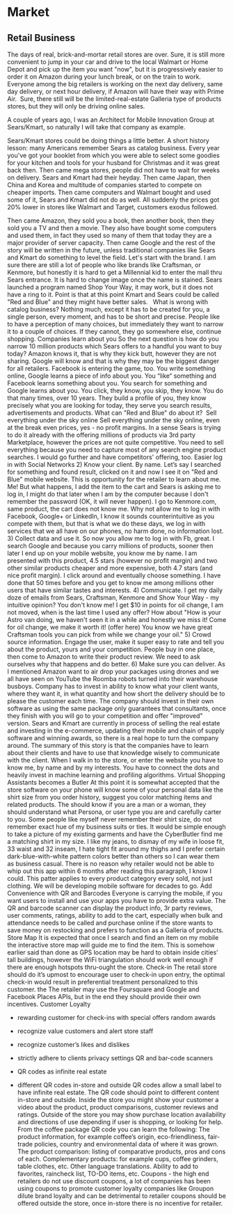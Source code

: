 # Market



## Retail Business

The days of real, brick-and-mortar retail stores are over. Sure, it is still more convenient to jump in your car and drive to the local Walmart or Home Depot and pick up the item you want "now", but it is progressively easier to order it on Amazon during your lunch break, or on the train to work.
Everyone among the big retailers is working on the next day delivery, same day delivery, or next hour delivery, if Amazon will have their way with Prime Air.  Sure, there still will be the limited-real-estate Galleria type of products stores, but they will only be driving online sales.

A couple of years ago, I was an Architect for Mobile Innovation Group at Sears/Kmart, so naturally I will take that company as example.

Sears/Kmart stores could be doing things a little better. A short history lesson: many Americans remember Sears as catalog business. Every year you've got your booklet from which you were able to select some goodies for your kitchen and tools for your husband for Christmas and it was great back then. Then came mega stores, people did not have to wait for weeks on delivery. Sears and Kmart had their heyday. Then came Japan, then China and Korea and multitude of companies started to compete on cheaper imports. Then came computers and Walmart bought and used some of it, Sears and Kmart did not do as well. All suddenly the prices got 20% lower in stores like Walmart and Target, customers exodus followed.

Then came Amazon, they sold you a book, then another book, then they sold you a TV and then a movie. They also have bought some computers and used them, in fact they used so many of them that today they are a major provider of server capacity.
Then came Google and the rest of the story will be written in the future, unless traditional companies like Sears and Kmart do something to level the field.
Let's start with the brand. I am sure there are still a lot of people who like brands like Craftsman, or Kenmore, but honestly it is hard to get a Millennial kid to enter the mall thru Sears entrance. It is hard to change image once the name is stained. Sears launched a program named Shop Your Way, it may work, but it does not have a ring to it. Point is that at this point Kmart and Sears could be called "Red and Blue" and they might have better sales.   What is wrong with catalog business? Nothing much, except it has to be created for you, a single person, every moment, and has to be short and precise. People like to have a perception of many choices, but immediately they want to narrow it to a couple of choices. If they cannot, they go somewhere else, continue shopping.
Companies learn about you
So the next question is how do you narrow 10 million products which Sears offers to a handful you want to buy today? Amazon knows it, that is why they kick butt, however they are not sharing. Google will know and that is why they may be the biggest danger for all retailers. Facebook is entering the game, too.
You write something online, Google learns a piece of info about you. You “like“ something and Facebook learns something about you. You search for something and Google learns about you. You click, they know, you skip, they know. You do that many times, over 10 years. They build a profile of you, they know precisely what you are looking for today, they serve you search results, advertisements and products.
What can "Red and Blue" do about it? 
Sell everything under the sky online
Sell everything under the sky online, even at the break even prices, yes - no profit margins. In a sense Sears is trying to do it already with the offering millions of products via 3rd party Marketplace, however the prices are not quite competitive. You need to sell everything because you need to capture most of any search engine product searches. I would go further and have competitors' offering, too.
Easier log in with Social Networks
2) Know your client. By name. Let’s say I searched for something and found result, clicked on it and now I see it on "Red and Blue" mobile website. This is opportunity for the retailer to learn about me. Me! But what happens, I add the item to the cart and Sears is asking me to log in, I might do that later when I am by the computer because I don't remember the password (OK, it will never happen). I go to Kenmore.com, same product, the cart does not know me. Why not allow me to log in with Facebook, Google+ or LinkedIn, I know it sounds counterintuitive as you compete with them, but that is what we do these days, we log in with services that we all have on our phones, no harm done, no information lost.
3) Collect data and use it. So now you allow me to log in with Fb, great. I search Google and because you carry millions of products, sooner then later I end up on your mobile website, you know me by name. I am presented with this product, 4.5 stars (however no profit margin) and two other similar products cheaper and more expensive, both 4.7 stars (and nice profit margin). I click around and eventually choose something. I have done that 50 times before and you get to know me among millions other users that have similar tastes and interests.
4) Communicate. I get my daily doze of emails from Sears, Craftsman, Kenmore and Show Your Way - my intuitive opinion? You don't know me! I get $10 in points for oil change, I am not moved, when is the last time I used any offer? How about "How is your Astro van doing, we haven't seen it in a while and honestly we miss it! Come for oil change, we make it worth it! (offer here) You know we have great Craftsman tools you can pick from while we change your oil."
5) Crowd source information. Engage the user, make it super easy to rate and tell you about the product, yours and your competition. People buy in one place, then come to Amazon to write their product review. We need to ask ourselves why that happens and do better.
6) Make sure you can deliver. As I mentioned Amazon want to air drop your packages using drones and we all have seen on YouTube the Roomba robots turned into their warehouse busboys. Company has to invest in ability to know what your client wants, where they want it, in what quantity and how short the delivery should be to please the customer each time. The company should invest in their own software as using the same package only guarantees that consultants, once they finish with you will go to your competition and offer "improved" version.
Sears and Kmart are currently in process of selling the real estate and investing in the e-commerce, updating their mobile and chain of supply software and winning awards, so there is a real hope to turn the company around.
The summary of this story is that the companies have to learn about their clients and have to use that knowledge wisely to communicate with the client. When I walk in to the store, or enter the website you have to know me, by name and by my interests. You have to connect the dots and heavily invest in machine learning and profiling algorithms.
Virtual Shopping Assistants becomes a Butler
At this point it is somewhat accepted that the store software on your phone will know some of your personal data like the shirt size from you order history, suggest you color matching items and related products. The should know if you are a man or a woman, they should understand what Persona, or user type you are and carefully carter to you. Some people like myself never remember their shirt size, do not remember exact hue of my business suits or ties. It would be simple enough to take a picture of my existing garments and have the CyberButler find me a matching shirt in my size. I like my jeans, to dismay of my wife in loose fit, 33 waist and 32 inseam, I hate tight fit around my thighs and I prefer certain dark-blue-with-white pattern colors better than others so I can wear them as business casual. There is no reason why retailer would not be able to whip out this app within 6 months after reading this paragraph, I know I could. This patter applies to every product category every sold, not just clothing. We will be developing mobile software for decades to go.
Add Convenience with QR and Barcodes
Everyone is carrying the mobile, if you want users to install and use your apps you have to provide extra value. The QR and barcode scanner can display the product info, 3r party reviews, user comments, ratings, ability to add to the cart, especially when bulk and attendance needs to be called and purchase online if the store wants to save money on restocking and prefers to function as a Galleria of products.
Store Map
It is expected that once I search and find an item on my mobile the interactive store map will guide me to find the item. This is somehow earlier said than done as GPS location may be hard to obtain inside cities’ tall buildings, however the WiFi triangulation should work well enough if there are enough hotspots thru-ought the store.
Check-in
The retail store should do it’s upmost to encourage user to check-in upon entry,  the optimal check-in would result in preferential treatment personalized to this customer. the The retailer may use the Foursquare and Google and Facebook Places APIs, but in the end they should provide their own incentives.
Customer Loyalty

- rewarding customer for check-ins with special offers random awards
- recognize value customers and alert store staff
- recognize customer’s likes and dislikes
- strictly adhere to clients privacy settings
  QR and bar-code scanners

- QR codes as infinite real estate
- different QR codes in-store and outside
  QR codes allow a small label to have infinite real estate. The QR code should point to different content in-store and outside. Inside the store you might show your customer a video about the product, product comparisons, customer reviews and ratings. Outside of the store you may show purchase location availability and directions of use depending if user is shopping, or looking for help.
  From the coffee package QR code you can learn the following:
  The product information, for example coffee’s origin, eco-friendliness, fair-trade policies, country and environmental data of where it was grown.
  The product comparison: listing of comparative products, pros and cons of each. Complementary products: for example cups, coffee grinders, table clothes, etc. Other language translations. Ability to add to favorites, raincheck list, TO-DO items, etc. Coupons - the high end retailers do not use discount coupons, a lot of companies has been using coupons to promote customer loyalty companies like Groupon dilute brand loyalty and can be detrimental to retailer coupons should be offered outside the store, once in-store there is no incentive for retailer.

